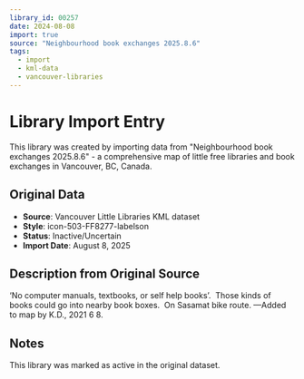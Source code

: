```yaml
---
library_id: 00257
date: 2024-08-08
import: true
source: "Neighbourhood book exchanges 2025.8.6"
tags:
  - import
  - kml-data
  - vancouver-libraries
---
```


# Library Import Entry

This library was created by importing data from "Neighbourhood book exchanges 2025.8.6" - a comprehensive map of little free libraries and book exchanges in Vancouver, BC, Canada.

## Original Data

- **Source**: Vancouver Little Libraries KML dataset
- **Style**: icon-503-FF8277-labelson
- **Status**: Inactive/Uncertain
- **Import Date**: August 8, 2025

## Description from Original Source

‘No computer manuals, textbooks, or self help books’.  Those kinds of books could go into nearby book boxes.  On Sasamat bike route.
—Added to map by K.D., 2021 6 8.



## Notes

This library was marked as active in the original dataset.
